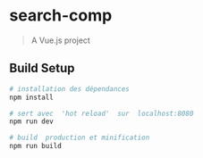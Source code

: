 # search-comp

> A Vue.js project

## Build Setup

``` bash
# installation des dépendances
npm install

# sert avec  'hot reload'  sur  localhost:8080
npm run dev

# build  production et minification
npm run build
```


